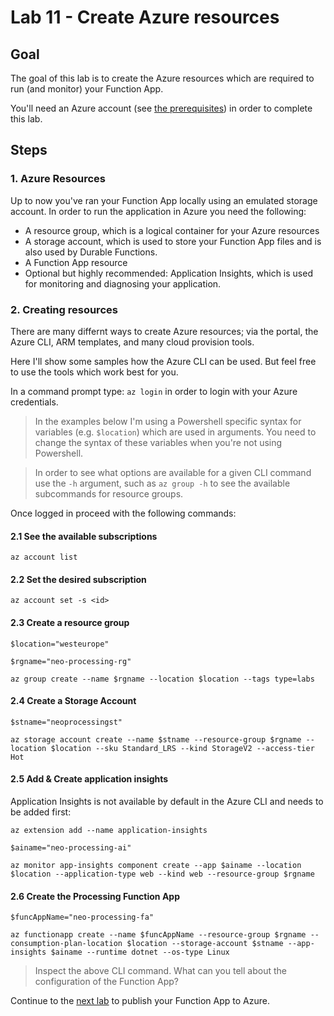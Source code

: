 # Lab 11 -  Create Azure resources

## Goal

The goal of this lab is to create the Azure resources which are required to run (and monitor) your Function App. 

You'll need an Azure account (see [the prerequisites](0_prerequisites.md)) in order to complete this lab.

## Steps

### 1. Azure Resources

Up to now you've ran your Function App locally using an emulated storage account. In order to run the application in Azure you need the following:

- A resource group, which is a logical container for your Azure resources
- A storage account, which is used to store your Function App files and is also used by Durable Functions.
- A Function App resource
- Optional but highly recommended: Application Insights, which is used for monitoring and diagnosing your application.

### 2. Creating resources

There are many differnt ways to create Azure resources; via the portal, the Azure CLI, ARM templates, and many cloud provision tools.

Here I'll show some samples how the Azure CLI can be used. But feel free to use the tools which work best for you.

In a command prompt type: `az login` in order to login with your Azure credentials.

> In the examples below I'm using a Powershell specific syntax for variables (e.g. `$location`) which are used in arguments. You need to change the syntax of these variables when you're not using Powershell.

> In order to see what options are available for a given CLI command use the `-h` argument, such as `az group -h` to see the available subcommands for resource groups.

Once logged in proceed with the following commands:

#### 2.1 See the available subscriptions
`az account list`

#### 2.2 Set the desired subscription
`az account set -s <id>`

#### 2.3 Create a resource group
`$location="westeurope"`

`$rgname="neo-processing-rg"`

`az group create --name $rgname --location $location --tags type=labs`

#### 2.4 Create a Storage Account  
`$stname="neoprocessingst"`

`az storage account create --name $stname --resource-group $rgname --location $location --sku Standard_LRS --kind StorageV2 --access-tier Hot`

#### 2.5 Add & Create application insights
Application Insights is not available by default in the Azure CLI and needs to be added first:

`az extension add --name application-insights`

`$ainame="neo-processing-ai"`

`az monitor app-insights component create --app $ainame --location $location --application-type web --kind web --resource-group $rgname`

#### 2.6 Create the Processing Function App
`$funcAppName="neo-processing-fa"`

`az functionapp create --name $funcAppName --resource-group $rgname --consumption-plan-location $location --storage-account $stname --app-insights $ainame --runtime dotnet --os-type Linux`

> Inspect the above CLI command. What can you tell about the configuration of the Function App?

Continue to the [next lab](12_publish_to_azure.md) to publish your Function App to Azure.

